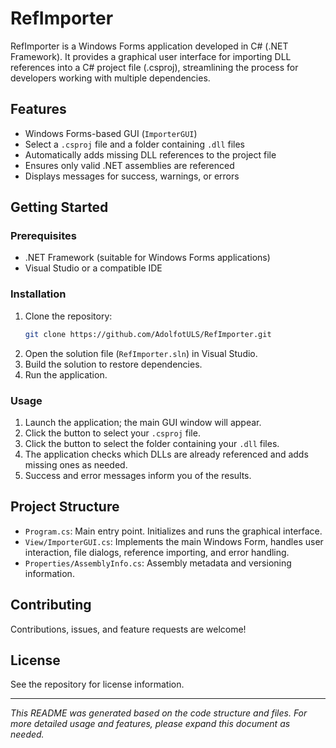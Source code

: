 # RefImporter

RefImporter is a Windows Forms application developed in C# (.NET Framework). It provides a graphical user interface for importing DLL references into a C# project file (.csproj), streamlining the process for developers working with multiple dependencies.

## Features

- Windows Forms-based GUI (`ImporterGUI`)
- Select a `.csproj` file and a folder containing `.dll` files
- Automatically adds missing DLL references to the project file
- Ensures only valid .NET assemblies are referenced
- Displays messages for success, warnings, or errors

## Getting Started

### Prerequisites

- .NET Framework (suitable for Windows Forms applications)
- Visual Studio or a compatible IDE

### Installation

1. Clone the repository:
    ```bash
    git clone https://github.com/AdolfotULS/RefImporter.git
    ```
2. Open the solution file (`RefImporter.sln`) in Visual Studio.
3. Build the solution to restore dependencies.
4. Run the application.

### Usage

1. Launch the application; the main GUI window will appear.
2. Click the button to select your `.csproj` file.
3. Click the button to select the folder containing your `.dll` files.
4. The application checks which DLLs are already referenced and adds missing ones as needed.
5. Success and error messages inform you of the results.

## Project Structure

- `Program.cs`: Main entry point. Initializes and runs the graphical interface.
- `View/ImporterGUI.cs`: Implements the main Windows Form, handles user interaction, file dialogs, reference importing, and error handling.
- `Properties/AssemblyInfo.cs`: Assembly metadata and versioning information.

## Contributing

Contributions, issues, and feature requests are welcome!

## License

See the repository for license information.

---

*This README was generated based on the code structure and files. For more detailed usage and features, please expand this document as needed.*
